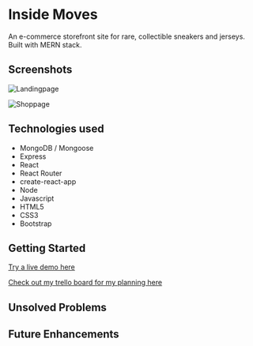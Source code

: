 # Inside Moves
An e-commerce storefront site for rare, collectible sneakers and jerseys. Built with MERN stack.

## Screenshots

![Landingpage](https://i.imgur.com/CnHUVWm.png "Screenshot1")

![Shoppage](https://i.imgur.com/1xKmT7o.png "Screenshot2")


## Technologies used
* MongoDB / Mongoose
* Express
* React
* React Router
* create-react-app
* Node
* Javascript
* HTML5
* CSS3
* Bootstrap

## Getting Started
[Try a live demo here](https://insidemoves.herokuapp.com/)

[Check out my trello board for my planning here](https://trello.com/b/LmVXCwTB/project-4-inside-moves)

## Unsolved Problems

## Future Enhancements
